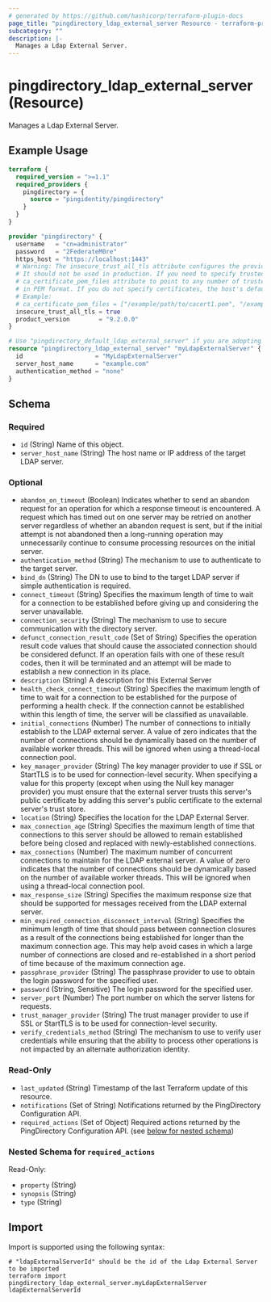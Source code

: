 ```yaml
---
# generated by https://github.com/hashicorp/terraform-plugin-docs
page_title: "pingdirectory_ldap_external_server Resource - terraform-provider-pingdirectory"
subcategory: ""
description: |-
  Manages a Ldap External Server.
---
```


# pingdirectory_ldap_external_server (Resource)

Manages a Ldap External Server.

## Example Usage

```terraform
terraform {
  required_version = ">=1.1"
  required_providers {
    pingdirectory = {
      source = "pingidentity/pingdirectory"
    }
  }
}

provider "pingdirectory" {
  username   = "cn=administrator"
  password   = "2FederateM0re"
  https_host = "https://localhost:1443"
  # Warning: The insecure_trust_all_tls attribute configures the provider to trust any certificate presented by the PingDirectory server.
  # It should not be used in production. If you need to specify trusted CA certificates, use the
  # ca_certificate_pem_files attribute to point to any number of trusted CA certificate files
  # in PEM format. If you do not specify certificates, the host's default root CA set will be used.
  # Example:
  # ca_certificate_pem_files = ["/example/path/to/cacert1.pem", "/example/path/to/cacert2.pem"]
  insecure_trust_all_tls = true
  product_version        = "9.2.0.0"
}

# Use "pingdirectory_default_ldap_external_server" if you are adopting existing configuration from the PingDirectory server into Terraform
resource "pingdirectory_ldap_external_server" "myLdapExternalServer" {
  id                    = "MyLdapExternalServer"
  server_host_name      = "example.com"
  authentication_method = "none"
}
```

<!-- schema generated by tfplugindocs -->
## Schema

### Required

- `id` (String) Name of this object.
- `server_host_name` (String) The host name or IP address of the target LDAP server.

### Optional

- `abandon_on_timeout` (Boolean) Indicates whether to send an abandon request for an operation for which a response timeout is encountered. A request which has timed out on one server may be retried on another server regardless of whether an abandon request is sent, but if the initial attempt is not abandoned then a long-running operation may unnecessarily continue to consume processing resources on the initial server.
- `authentication_method` (String) The mechanism to use to authenticate to the target server.
- `bind_dn` (String) The DN to use to bind to the target LDAP server if simple authentication is required.
- `connect_timeout` (String) Specifies the maximum length of time to wait for a connection to be established before giving up and considering the server unavailable.
- `connection_security` (String) The mechanism to use to secure communication with the directory server.
- `defunct_connection_result_code` (Set of String) Specifies the operation result code values that should cause the associated connection should be considered defunct. If an operation fails with one of these result codes, then it will be terminated and an attempt will be made to establish a new connection in its place.
- `description` (String) A description for this External Server
- `health_check_connect_timeout` (String) Specifies the maximum length of time to wait for a connection to be established for the purpose of performing a health check. If the connection cannot be established within this length of time, the server will be classified as unavailable.
- `initial_connections` (Number) The number of connections to initially establish to the LDAP external server. A value of zero indicates that the number of connections should be dynamically based on the number of available worker threads. This will be ignored when using a thread-local connection pool.
- `key_manager_provider` (String) The key manager provider to use if SSL or StartTLS is to be used for connection-level security. When specifying a value for this property (except when using the Null key manager provider) you must ensure that the external server trusts this server's public certificate by adding this server's public certificate to the external server's trust store.
- `location` (String) Specifies the location for the LDAP External Server.
- `max_connection_age` (String) Specifies the maximum length of time that connections to this server should be allowed to remain established before being closed and replaced with newly-established connections.
- `max_connections` (Number) The maximum number of concurrent connections to maintain for the LDAP external server. A value of zero indicates that the number of connections should be dynamically based on the number of available worker threads. This will be ignored when using a thread-local connection pool.
- `max_response_size` (String) Specifies the maximum response size that should be supported for messages received from the LDAP external server.
- `min_expired_connection_disconnect_interval` (String) Specifies the minimum length of time that should pass between connection closures as a result of the connections being established for longer than the maximum connection age. This may help avoid cases in which a large number of connections are closed and re-established in a short period of time because of the maximum connection age.
- `passphrase_provider` (String) The passphrase provider to use to obtain the login password for the specified user.
- `password` (String, Sensitive) The login password for the specified user.
- `server_port` (Number) The port number on which the server listens for requests.
- `trust_manager_provider` (String) The trust manager provider to use if SSL or StartTLS is to be used for connection-level security.
- `verify_credentials_method` (String) The mechanism to use to verify user credentials while ensuring that the ability to process other operations is not impacted by an alternate authorization identity.

### Read-Only

- `last_updated` (String) Timestamp of the last Terraform update of this resource.
- `notifications` (Set of String) Notifications returned by the PingDirectory Configuration API.
- `required_actions` (Set of Object) Required actions returned by the PingDirectory Configuration API. (see [below for nested schema](#nestedatt--required_actions))

<a id="nestedatt--required_actions"></a>
### Nested Schema for `required_actions`

Read-Only:

- `property` (String)
- `synopsis` (String)
- `type` (String)

## Import

Import is supported using the following syntax:

```shell
# "ldapExternalServerId" should be the id of the Ldap External Server to be imported
terraform import pingdirectory_ldap_external_server.myLdapExternalServer ldapExternalServerId
```
